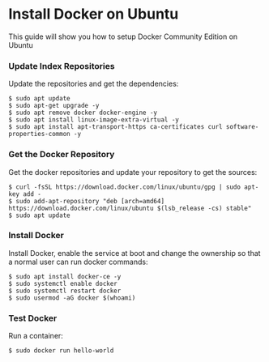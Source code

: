 # Install Docker on Ubuntu

This guide will show you how to setup Docker Community Edition on Ubuntu

### Update Index Repositories

Update the repositories and get the dependencies:

```
$ sudo apt update 
$ sudo apt-get upgrade -y
$ sudo apt remove docker docker-engine -y
$ sudo apt install linux-image-extra-virtual -y
$ sudo apt install apt-transport-https ca-certificates curl software-properties-common -y
```

### Get the Docker Repository

Get the docker repositories and update your repository to get the sources:

```
$ curl -fsSL https://download.docker.com/linux/ubuntu/gpg | sudo apt-key add -
$ sudo add-apt-repository "deb [arch=amd64] https://download.docker.com/linux/ubuntu $(lsb_release -cs) stable"
$ sudo apt update
```

### Install Docker

Install Docker, enable the service at boot and change the ownership so that a normal user can run docker commands:

```
$ sudo apt install docker-ce -y
$ sudo systemctl enable docker
$ sudo systemctl restart docker
$ sudo usermod -aG docker $(whoami)
```

### Test Docker

Run a container:

```
$ sudo docker run hello-world
```
